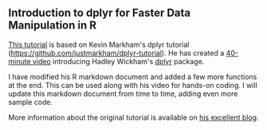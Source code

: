 ## Introduction to dplyr for Faster Data Manipulation in R

[This tutorial](https://github.com/ujjwalkarn/DataScienceR/blob/master/Intro%20to%20dplyr/dplyr-tutorial.Rmd) is based on Kevin Markham's dplyr tutorial (https://github.com/justmarkham/dplyr-tutorial). He has created a [40-minute video](http://youtu.be/jWjqLW-u3hc) introducing Hadley Wickham's [dplyr](https://github.com/hadley/dplyr) package. 

I have modified his R markdown document and added a few more functions at the end. This can be used along with his video for hands-on coding. I will update this markdown document from time to time, adding even more sample code.

More information about the original tutorial is available on [his excellent blog](http://www.dataschool.io/dplyr-tutorial-for-faster-data-manipulation-in-r/).
